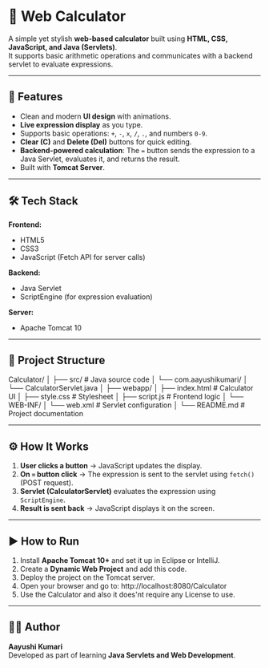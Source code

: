 # 🧮 Web Calculator

A simple yet stylish **web-based calculator** built using **HTML, CSS, JavaScript, and Java (Servlets)**.  
It supports basic arithmetic operations and communicates with a backend servlet to evaluate expressions.

---

## 🚀 Features

- Clean and modern **UI design** with animations.
- **Live expression display** as you type.
- Supports basic operations: `+`, `-`, `x`, `/`, `.`, and numbers `0-9`.
- **Clear (C)** and **Delete (Del)** buttons for quick editing.
- **Backend-powered calculation**: The `=` button sends the expression to a Java Servlet, evaluates it, and returns the result.
- Built with **Tomcat Server**.

---

## 🛠️ Tech Stack

**Frontend:**
- HTML5
- CSS3
- JavaScript (Fetch API for server calls)

**Backend:**
- Java Servlet
- ScriptEngine (for expression evaluation)

**Server:**
- Apache Tomcat 10

---

## 📂 Project Structure
Calculator/
│
├── src/ # Java source code
│ └── com.aayushikumari/
│ └── CalculatorServlet.java
│
├── webapp/
│ ├── index.html # Calculator UI
│ ├── style.css # Stylesheet
│ ├── script.js # Frontend logic
│ └── WEB-INF/
│ └── web.xml # Servlet configuration
│
└── README.md # Project documentation

---

## ⚙️ How It Works

1. **User clicks a button** → JavaScript updates the display.
2. **On `=` button click** → The expression is sent to the servlet using `fetch()` (POST request).
3. **Servlet (CalculatorServlet)** evaluates the expression using `ScriptEngine`.
4. **Result is sent back** → JavaScript displays it on the screen.

---

## ▶️ How to Run

1. Install **Apache Tomcat 10+** and set it up in Eclipse or IntelliJ.
2. Create a **Dynamic Web Project** and add this code.
3. Deploy the project on the Tomcat server.
4. Open your browser and go to: http://localhost:8080/Calculator
5. Use the Calculator and also it does'nt require any License to use.

---

## 👩‍💻 Author
**Aayushi Kumari**  
Developed as part of learning **Java Servlets and Web Development**.

